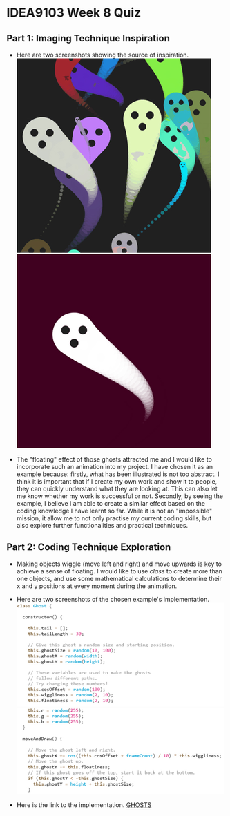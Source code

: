 # IDEA9103 Week 8 Quiz

## Part 1: Imaging Technique Inspiration
- Here are two screenshots showing the source of inspiration.
![Ghost](images/Screenshot_1.jpg)
![Ghosts](images/Screenshot_2.jpg)

- The "floating" effect of those ghosts attracted me and I would like to incorporate such an animation into my project. I have chosen it as an example because: firstly, what has been illustrated is not too abstract. I think it is important that if I create my own work and show it to people, they can quickly understand what they are looking at. This can also let me know whether my work is successful or not. Secondly, by seeing the example, I believe I am able to create a similar effect based on the coding knowledge I have learnt so far. While it is not an "impossible" mission, it allow me to not only practise my current coding skills, but also explore further functionalities and practical techniques.

## Part 2: Coding Technique Exploration
- Making objects wiggle (move left and right) and move upwards is key to achieve a sense of floating. I would like to use *class* to create more than one objects, and use some mathematical calculations to determine their x and y positions at every moment during the animation.

- Here are two screenshots of the chosen example's implementation.
![Implementation_1](images/Screenshot_3.jpg)
![Implementation_2](images/Screenshot_4.jpg)

- Here is the link to the implementation.
    [GHOSTS](https://happycoding.io/tutorials/p5js/creating-classes/ghosts)